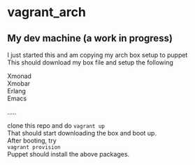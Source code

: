 vagrant_arch
============

## My dev machine (a work in progress)  
I just started this and am copying my arch box setup to puppet  
This should download my box file and setup the following  
  
Xmonad  
Xmobar  
Erlang  
Emacs  
  
.....  
  
clone this repo and do 
  ``vagrant up``  
That should start downloading the box and boot up.  
After booting, try  
  ``vagrant provision``  
Puppet should install the above packages.  
  
